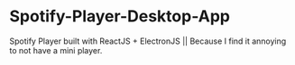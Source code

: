# Spotify-Player-Desktop-App
Spotify Player built with ReactJS + ElectronJS || Because I find it annoying to not have a mini player.
